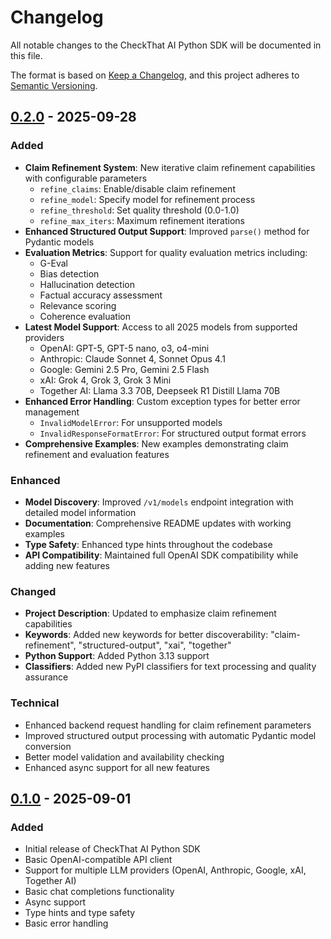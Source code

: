 # Changelog

All notable changes to the CheckThat AI Python SDK will be documented in this file.

The format is based on [Keep a Changelog](https://keepachangelog.com/en/1.0.0/),
and this project adheres to [Semantic Versioning](https://semver.org/spec/v2.0.0.html).

## [0.2.0] - 2025-09-28

### Added
- **Claim Refinement System**: New iterative claim refinement capabilities with configurable parameters
  - `refine_claims`: Enable/disable claim refinement
  - `refine_model`: Specify model for refinement process
  - `refine_threshold`: Set quality threshold (0.0-1.0)
  - `refine_max_iters`: Maximum refinement iterations
- **Enhanced Structured Output Support**: Improved `parse()` method for Pydantic models
- **Evaluation Metrics**: Support for quality evaluation metrics including:
  - G-Eval
  - Bias detection
  - Hallucination detection
  - Factual accuracy assessment
  - Relevance scoring
  - Coherence evaluation
- **Latest Model Support**: Access to all 2025 models from supported providers
  - OpenAI: GPT-5, GPT-5 nano, o3, o4-mini
  - Anthropic: Claude Sonnet 4, Sonnet Opus 4.1
  - Google: Gemini 2.5 Pro, Gemini 2.5 Flash
  - xAI: Grok 4, Grok 3, Grok 3 Mini
  - Together AI: Llama 3.3 70B, Deepseek R1 Distill Llama 70B
- **Enhanced Error Handling**: Custom exception types for better error management
  - `InvalidModelError`: For unsupported models
  - `InvalidResponseFormatError`: For structured output format errors
- **Comprehensive Examples**: New examples demonstrating claim refinement and evaluation features

### Enhanced
- **Model Discovery**: Improved `/v1/models` endpoint integration with detailed model information
- **Documentation**: Comprehensive README updates with working examples
- **Type Safety**: Enhanced type hints throughout the codebase
- **API Compatibility**: Maintained full OpenAI SDK compatibility while adding new features

### Changed
- **Project Description**: Updated to emphasize claim refinement capabilities
- **Keywords**: Added new keywords for better discoverability: "claim-refinement", "structured-output", "xai", "together"
- **Python Support**: Added Python 3.13 support
- **Classifiers**: Added new PyPI classifiers for text processing and quality assurance

### Technical
- Enhanced backend request handling for claim refinement parameters
- Improved structured output processing with automatic Pydantic model conversion
- Better model validation and availability checking
- Enhanced async support for all new features

## [0.1.0] - 2025-09-01

### Added
- Initial release of CheckThat AI Python SDK
- Basic OpenAI-compatible API client
- Support for multiple LLM providers (OpenAI, Anthropic, Google, xAI, Together AI)
- Basic chat completions functionality
- Async support
- Type hints and type safety
- Basic error handling

[0.2.0]: https://github.com/nikhil-kadapala/checkthat-ai/compare/v0.1.0...v0.2.0
[0.1.0]: https://github.com/nikhil-kadapala/checkthat-ai/releases/tag/v0.1.0